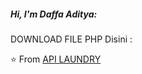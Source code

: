 

##### Hi, I'm Daffa Aditya:

DOWNLOAD FILE PHP Disini : 

⭐️ From [API LAUNDRY](https://github.com/adamalston)

